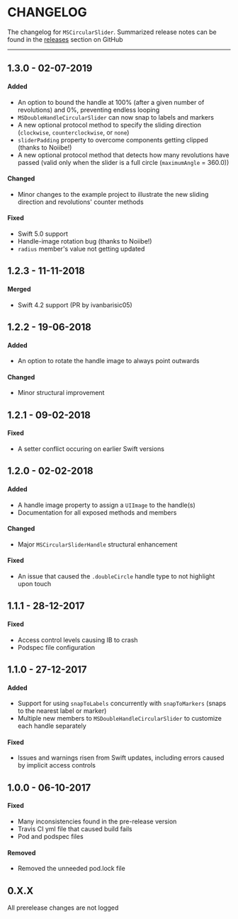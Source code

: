 # CHANGELOG
The changelog for `MSCircularSlider`. Summarized release notes can be found in the [releases](https://github.com/ThunderStruct/MSCircularSlider/releases) section on GitHub

------------------------

## 1.3.0 - 02-07-2019
#### Added
  - An option to bound the handle at 100% (after a given number of revolutions) and 0%, preventing endless looping
  - `MSDoubleHandleCircularSlider` can now snap to labels and markers
  - A new optional protocol method to specify the sliding direction (`clockwise`, `counterclockwise`, or `none`)
  - `sliderPadding` property to overcome components getting clipped (thanks to Noiibe!)
  - A new optional protocol method that detects how many revolutions have passed (valid only when the slider is a full circle (`maximumAngle` = 360.0))


#### Changed
  - Minor changes to the example project to illustrate the new sliding direction and revolutions' counter methods

#### Fixed
  - Swift 5.0 support
  - Handle-image rotation bug (thanks to Noiibe!)
  - `radius` member's value not getting updated


## 1.2.3 - 11-11-2018
#### Merged
  - Swift 4.2 support (PR by ivanbarisic05)

## 1.2.2 - 19-06-2018
#### Added
  - An option to rotate the handle image to always point outwards

#### Changed
  - Minor structural improvement

## 1.2.1 - 09-02-2018
#### Fixed
  - A setter conflict occuring on earlier Swift versions

## 1.2.0 - 02-02-2018
#### Added
  - A handle image property to assign a `UIImage` to the handle(s)
  - Documentation for all exposed methods and members
  
#### Changed
  - Major `MSCircularSliderHandle` structural enhancement

#### Fixed
  - An issue that caused the `.doubleCircle` handle type to not highlight upon touch


## 1.1.1 - 28-12-2017
#### Fixed
  - Access control levels causing IB to crash
  - Podspec file configuration


## 1.1.0 - 27-12-2017
#### Added
  - Support for using `snapToLabels` concurrently with `snapToMarkers` (snaps to the nearest label or marker)
  - Multiple new members to `MSDoubleHandleCircularSlider` to customize each handle separately
  
#### Fixed
  - Issues and warnings risen from Swift updates, including errors caused by implicit access controls


## 1.0.0 - 06-10-2017
#### Fixed
  - Many inconsistencies found in the pre-release version
  - Travis CI yml file that caused build fails
  - Pod and podspec files

#### Removed
  - Removed the unneeded pod.lock file


## 0.X.X
All prerelease changes are not logged

